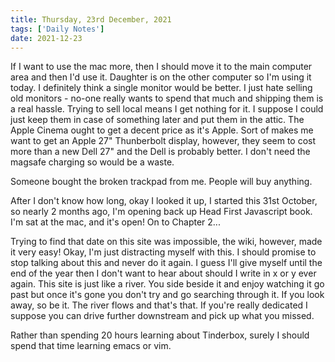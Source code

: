 ```yaml
---
title: Thursday, 23rd December, 2021
tags: ['Daily Notes']
date: 2021-12-23
---
```


If I want to use the mac more, then I should move it to the main computer area and then I'd use it. Daughter is on the other computer so I'm using it today. I definitely think a single monitor would be better. I just hate selling old monitors - no-one really wants to spend that much and shipping them is a real hassle. Trying to sell local means I get nothing for it. I suppose I could just keep them in case of something later and put them in the attic. The Apple Cinema ought to get a decent price as it's Apple. Sort of makes me want to get an Apple 27" Thunberbolt display, however, they seem to cost more than a new Dell 27" and the Dell is probably better. I don't need the magsafe charging so would be a waste.

Someone bought the broken trackpad from me. People will buy anything.

After I don't know how long, okay I looked it up, I started this 31st October, so nearly 2 months ago, I'm opening back up Head First Javascript book. I'm sat at the mac, and it's open! On to Chapter 2...

Trying to find that date on this site was impossible, the wiki, however, made it very easy! Okay, I'm just distracting myself with this. I should promise to stop talking about this and never do it again. I guess I'll give myself until the end of the year then I don't want to hear about should I write in x or y ever again. This site is just like a river. You side beside it and enjoy watching it go past but once it's gone you don't try and go searching through it. If you look away, so be it. The river flows and that's that. If you're really dedicated I suppose you can drive further downstream and pick up what you missed.

Rather than spending 20 hours learning about Tinderbox, surely I should spend that time learning emacs or vim.
